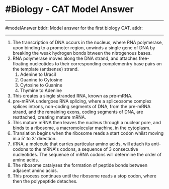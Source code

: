 # #Biology - CAT Model Answer
---
#modelAnswer
btldr: Model answer for the first biology CAT.
atldr:

---
1. The transcription of DNA occurs in the nucleus, where RNA polymerase, upon binding to a promoter region, unwinds a single gene of DNA by breaking the weak hydrogen bonds btween the nitrogenous bases.
2. RNA polymerase moves along the DNA strand, and attaches free-floating nucleotides to their corresponding complementry base pairs on the template (antisense) strand.
	1. Adenine to Uracil
	2. Guanine to Cytosine
	3. Cytosine to Guanine
	4. Thymine to Adenine
3. This creates a single stranded RNA, known as pre-mRNA.
4. pre-mRNA undergoes RNA splicing, where a spliceosome complex splices introns, non-coding segments of DNA, from the pre-mRNA strand, and the remaining exons, coding segments of DNA, are reattached, creating mature mRNA.
5. This mature mRNA then leaves the nucleus through a nuclear pore, and binds to a ribosome, a macromolecular machine, in the cytoplasm.
6. Translation begins when the ribosome reads a start codon whilst moving in a 5' to 3' direction.
7. tRNA, a molecule that carries particular amino acids, will attach its anti-codons to the mRNA's codons, a sequence of 3 consecutive nucleotides. The sequence of mRNA codons will determine the order of amino acids.
8. The ribosome catalyses the formation of peptide bonds between adjacent amino acids.
9. This process continues until the ribosome reads a stop codon, where then the polypeptide detaches.